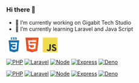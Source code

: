 ### Hi there 👋

- 🔭 I’m currently working on Gigabit Tech Studio
- 🌱 I’m currently learning Laravel and Java Script

<p dir="auto">
  <img src="https://github.com/devicons/devicon/blob/master/icons/css3/css3-plain-wordmark.svg"  title="CSS3" alt="CSS" width="40" height="40"/>&nbsp;
  <img src="https://github.com/devicons/devicon/blob/master/icons/html5/html5-original.svg" title="HTML5" alt="HTML" width="40" height="40"/>&nbsp;
  <img src="https://github.com/devicons/devicon/blob/master/icons/javascript/javascript-original.svg" title="JavaScript" alt="JavaScript" width="40" 
</p>
  
  <p dir="auto">
  <a target="_blank" rel="noopener noreferrer" href="https://camo.githubusercontent.com/3c040aa18d607ddc45e3c4347869771ac398a8bb1296ffe531d6c9bd0ceaeac7/68747470733a2f2f696d672e736869656c64732e696f2f62616467652f2d5048502d3737374242343f7374796c653d666c61742d737175617265266c6f676f3d706870266c6f676f436f6c6f723d7768697465"><img alt="PHP" src="https://camo.githubusercontent.com/3c040aa18d607ddc45e3c4347869771ac398a8bb1296ffe531d6c9bd0ceaeac7/68747470733a2f2f696d672e736869656c64732e696f2f62616467652f2d5048502d3737374242343f7374796c653d666c61742d737175617265266c6f676f3d706870266c6f676f436f6c6f723d7768697465" data-canonical-src="https://img.shields.io/badge/-PHP-777BB4?style=flat-square&amp;logo=php&amp;logoColor=white" style="max-width: 100%;"></a>
  <a target="_blank" rel="noopener noreferrer" href="https://camo.githubusercontent.com/227eb8171dec7b88bf5d97ae9174217a89e2bd1cb6d49d08f1c0450a9befc932/68747470733a2f2f696d672e736869656c64732e696f2f62616467652f2d4c61726176656c2d4646324432303f7374796c653d666c61742d737175617265266c6f676f3d6c61726176656c266c6f676f436f6c6f723d7768697465"><img alt="Laravel" src="https://camo.githubusercontent.com/227eb8171dec7b88bf5d97ae9174217a89e2bd1cb6d49d08f1c0450a9befc932/68747470733a2f2f696d672e736869656c64732e696f2f62616467652f2d4c61726176656c2d4646324432303f7374796c653d666c61742d737175617265266c6f676f3d6c61726176656c266c6f676f436f6c6f723d7768697465" data-canonical-src="https://img.shields.io/badge/-Laravel-FF2D20?style=flat-square&amp;logo=laravel&amp;logoColor=white" style="max-width: 100%;"></a>
  <a target="_blank" rel="noopener noreferrer" href="https://camo.githubusercontent.com/8cda400110fa2ccb14f39a01dcf426e6fdafc0182e7947e5e62346e07e7ae2af/68747470733a2f2f696d672e736869656c64732e696f2f62616467652f2d4e6f6465206a732d3333393933333f7374796c653d666c61742d737175617265266c6f676f3d6e6f64652e6a73266c6f676f436f6c6f723d7768697465"><img alt="Node" src="https://camo.githubusercontent.com/8cda400110fa2ccb14f39a01dcf426e6fdafc0182e7947e5e62346e07e7ae2af/68747470733a2f2f696d672e736869656c64732e696f2f62616467652f2d4e6f6465206a732d3333393933333f7374796c653d666c61742d737175617265266c6f676f3d6e6f64652e6a73266c6f676f436f6c6f723d7768697465" data-canonical-src="https://img.shields.io/badge/-Node js-339933?style=flat-square&amp;logo=node.js&amp;logoColor=white" style="max-width: 100%;"></a>
  <a target="_blank" rel="noopener noreferrer" href="https://camo.githubusercontent.com/27fc425b8efb3ea3169f196738e7d608a95a19b3d17b0fe1cf1f0fe52d33ae0c/68747470733a2f2f696d672e736869656c64732e696f2f62616467652f2d45787072657373206a732d3333393933333f7374796c653d666c61742d737175617265266c6f676f3d65787072657373266c6f676f436f6c6f723d7768697465"><img alt="Express" src="https://camo.githubusercontent.com/27fc425b8efb3ea3169f196738e7d608a95a19b3d17b0fe1cf1f0fe52d33ae0c/68747470733a2f2f696d672e736869656c64732e696f2f62616467652f2d45787072657373206a732d3333393933333f7374796c653d666c61742d737175617265266c6f676f3d65787072657373266c6f676f436f6c6f723d7768697465" data-canonical-src="https://img.shields.io/badge/-Express js-339933?style=flat-square&amp;logo=express&amp;logoColor=white" style="max-width: 100%;"></a>
  <a target="_blank" rel="noopener noreferrer" href="https://camo.githubusercontent.com/bc18c2bfaf3f7893651df7d3325bc4b81c681d30e8b47096c62dac1466a30cc3/68747470733a2f2f696d672e736869656c64732e696f2f62616467652f2d44656e6f206a732d3333393933333f7374796c653d666c61742d737175617265266c6f676f3d64656e6f266c6f676f436f6c6f723d7768697465"><img alt="Deno" src="https://camo.githubusercontent.com/bc18c2bfaf3f7893651df7d3325bc4b81c681d30e8b47096c62dac1466a30cc3/68747470733a2f2f696d672e736869656c64732e696f2f62616467652f2d44656e6f206a732d3333393933333f7374796c653d666c61742d737175617265266c6f676f3d64656e6f266c6f676f436f6c6f723d7768697465" data-canonical-src="https://img.shields.io/badge/-Deno js-339933?style=flat-square&amp;logo=deno&amp;logoColor=white" style="max-width: 100%;"></a>
</p>

<p dir="auto">
  <a target="_blank" rel="noopener noreferrer" href="https://camo.githubusercontent.com/3c040aa18d607ddc45e3c4347869771ac398a8bb1296ffe531d6c9bd0ceaeac7/68747470733a2f2f696d672e736869656c64732e696f2f62616467652f2d5048502d3737374242343f7374796c653d666c61742d737175617265266c6f676f3d706870266c6f676f436f6c6f723d7768697465"><img alt="PHP" src="https://camo.githubusercontent.com/3c040aa18d607ddc45e3c4347869771ac398a8bb1296ffe531d6c9bd0ceaeac7/68747470733a2f2f696d672e736869656c64732e696f2f62616467652f2d5048502d3737374242343f7374796c653d666c61742d737175617265266c6f676f3d706870266c6f676f436f6c6f723d7768697465" data-canonical-src="https://img.shields.io/badge/-PHP-777BB4?style=flat-square&amp;logo=php&amp;logoColor=white" style="max-width: 100%;"></a>
  <a target="_blank" rel="noopener noreferrer" href="https://camo.githubusercontent.com/227eb8171dec7b88bf5d97ae9174217a89e2bd1cb6d49d08f1c0450a9befc932/68747470733a2f2f696d672e736869656c64732e696f2f62616467652f2d4c61726176656c2d4646324432303f7374796c653d666c61742d737175617265266c6f676f3d6c61726176656c266c6f676f436f6c6f723d7768697465"><img alt="Laravel" src="https://camo.githubusercontent.com/227eb8171dec7b88bf5d97ae9174217a89e2bd1cb6d49d08f1c0450a9befc932/68747470733a2f2f696d672e736869656c64732e696f2f62616467652f2d4c61726176656c2d4646324432303f7374796c653d666c61742d737175617265266c6f676f3d6c61726176656c266c6f676f436f6c6f723d7768697465" data-canonical-src="https://img.shields.io/badge/-Laravel-FF2D20?style=flat-square&amp;logo=laravel&amp;logoColor=white" style="max-width: 100%;"></a>
  <a target="_blank" rel="noopener noreferrer" href="https://camo.githubusercontent.com/8cda400110fa2ccb14f39a01dcf426e6fdafc0182e7947e5e62346e07e7ae2af/68747470733a2f2f696d672e736869656c64732e696f2f62616467652f2d4e6f6465206a732d3333393933333f7374796c653d666c61742d737175617265266c6f676f3d6e6f64652e6a73266c6f676f436f6c6f723d7768697465"><img alt="Node" src="https://camo.githubusercontent.com/8cda400110fa2ccb14f39a01dcf426e6fdafc0182e7947e5e62346e07e7ae2af/68747470733a2f2f696d672e736869656c64732e696f2f62616467652f2d4e6f6465206a732d3333393933333f7374796c653d666c61742d737175617265266c6f676f3d6e6f64652e6a73266c6f676f436f6c6f723d7768697465" data-canonical-src="https://img.shields.io/badge/-Node js-339933?style=flat-square&amp;logo=node.js&amp;logoColor=white" style="max-width: 100%;"></a>
  <a target="_blank" rel="noopener noreferrer" href="https://camo.githubusercontent.com/27fc425b8efb3ea3169f196738e7d608a95a19b3d17b0fe1cf1f0fe52d33ae0c/68747470733a2f2f696d672e736869656c64732e696f2f62616467652f2d45787072657373206a732d3333393933333f7374796c653d666c61742d737175617265266c6f676f3d65787072657373266c6f676f436f6c6f723d7768697465"><img alt="Express" src="https://camo.githubusercontent.com/27fc425b8efb3ea3169f196738e7d608a95a19b3d17b0fe1cf1f0fe52d33ae0c/68747470733a2f2f696d672e736869656c64732e696f2f62616467652f2d45787072657373206a732d3333393933333f7374796c653d666c61742d737175617265266c6f676f3d65787072657373266c6f676f436f6c6f723d7768697465" data-canonical-src="https://img.shields.io/badge/-Express js-339933?style=flat-square&amp;logo=express&amp;logoColor=white" style="max-width: 100%;"></a>
  <a target="_blank" rel="noopener noreferrer" href="https://camo.githubusercontent.com/bc18c2bfaf3f7893651df7d3325bc4b81c681d30e8b47096c62dac1466a30cc3/68747470733a2f2f696d672e736869656c64732e696f2f62616467652f2d44656e6f206a732d3333393933333f7374796c653d666c61742d737175617265266c6f676f3d64656e6f266c6f676f436f6c6f723d7768697465"><img alt="Deno" src="https://camo.githubusercontent.com/bc18c2bfaf3f7893651df7d3325bc4b81c681d30e8b47096c62dac1466a30cc3/68747470733a2f2f696d672e736869656c64732e696f2f62616467652f2d44656e6f206a732d3333393933333f7374796c653d666c61742d737175617265266c6f676f3d64656e6f266c6f676f436f6c6f723d7768697465" data-canonical-src="https://img.shields.io/badge/-Deno js-339933?style=flat-square&amp;logo=deno&amp;logoColor=white" style="max-width: 100%;"></a>
</p>

<!--
**NayanKhan/NayanKhan** is a ✨ _special_ ✨ repository because its `README.md` (this file) appears on your GitHub profile.

Here are some ideas to get you started:

- 🔭 I’m currently working on Gigabit Tech Studio
- 🌱 I’m currently learning Laravel and Java Script
- 👯 I’m looking to collaborate on ...
- 🤔 I’m looking for help with ...
- 💬 Ask me about ...
- 📫 How to reach me: ...
- 😄 Pronouns: ...
- ⚡ Fun fact: ...
-->



